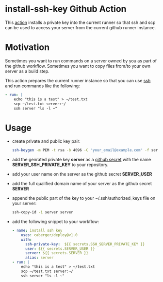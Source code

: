 # install-ssh-key Github Action

This [action](https://github.com/features/actions) installs a private key into the current runner so that ssh and scp can be used
to access your server from the current github runner instance. 

Motivation
===

Sometimes you want to run commands on a server owned by you as part of the github workflow. Sometimes you want to copy files from/to your own server as a build step.

This action prepares the current runner instance so that you can use [ssh](https://www.openssh.com/) and run commands like the following:
~~~yaml
- run: |
    echo "this is a test" > ~/test.txt
    scp ~/test.txt server:~/
    ssh server "ls -l ~"
~~~

Usage
===

- create private and public key pair:
    ```bash
    ssh-keygen -m PEM -t rsa -b 4096 -C "your_email@example.com" -f server -q -N ""
    ```
- add the genrated private key __server__ as a [github secret](https://docs.github.com/en/actions/reference/encrypted-secrets) with the name __SERVER_SSH_PRIVATE_KEY__ to your repository.
- add your user name on the server as the github secret __SERVER_USER__
- add the full qualified domain name of your server as the github secret __SERVER__ 
- append the public part of the key to your ~/.ssh/authorized_keys file on your server:

    ```bash
    ssh-copy-id -i server server
    ```

- add the following snippet to your workflow:
    ```yaml
    - name: install ssh key
        uses: caberger/deploy@v1.0
        with:
          ssh-private-key:  ${{ secrets.SSH_SERVER_PRIVATE_KEY }}
          user: ${{ secrets.SERVER_USER }}
          server: ${{ secrets.SERVER }}
          alias: server
    - run: |
        echo "this is a test" > ~/test.txt
        scp ~/test.txt server:~/
        ssh server "ls -l ~"
    ```
